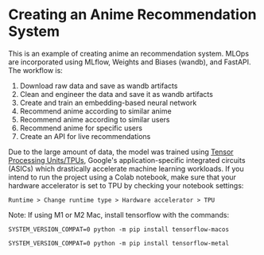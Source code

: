 # Creating an Anime Recommendation System

This is an example of creating anime an recommendation system. MLOps are incorporated using MLflow, Weights and Biases (wandb), and FastAPI. 
The workflow is:

1) Download raw data and save as wandb artifacts 
2) Clean and engineer the data and save it as wandb artifacts
3) Create and train an embedding-based neural network
4) Recommend anime according to similar anime
5) Recommend anime according to similar users
6) Recommend anime for specific users
7) Create an API for live recommendations


Due to the large amount of data, the model was trained using [Tensor Processing Units/TPUs](https://www.tensorflow.org/guide/tpu), Google's application-specific integrated circuits (ASICs) which drastically accelerate machine learning workloads. If you intend to run the project using a Colab notebook, make sure that your hardware accelerator is set to TPU by checking your notebook settings: 

`Runtime > Change runtime type > Hardware accelerator > TPU`

Note: If using M1 or M2 Mac, install tensorflow with the commands:

`SYSTEM_VERSION_COMPAT=0 python -m pip install tensorflow-macos`

`SYSTEM_VERSION_COMPAT=0 python -m pip install tensorflow-metal`


